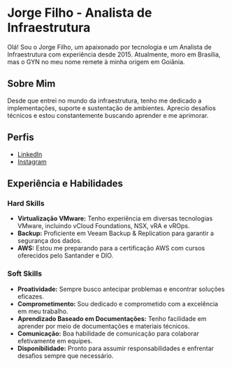 # Jorge Filho - Analista de Infraestrutura

Olá! Sou o Jorge Filho, um apaixonado por tecnologia e um Analista de Infraestrutura com experiência desde 2015. Atualmente, moro em Brasília, mas o GYN no meu nome remete à minha origem em Goiânia.

## Sobre Mim

Desde que entrei no mundo da infraestrutura, tenho me dedicado a implementações, suporte e sustentação de ambientes. Aprecio desafios técnicos e estou constantemente buscando aprender e me aprimorar.

## Perfis

- [LinkedIn](https://www.linkedin.com/in/JorGYN/)
- [Instagram](https://www.instagram.com/jorgynxd/)

## Experiência e Habilidades

### Hard Skills

- **Virtualização VMware:** Tenho experiência em diversas tecnologias VMware, incluindo vCloud Foundations, NSX, vRA e vROps.
- **Backup:** Proficiente em Veeam Backup & Replication para garantir a segurança dos dados.
- **AWS:** Estou me preparando para a certificação AWS com cursos oferecidos pelo Santander e DIO.

### Soft Skills

- **Proatividade:** Sempre busco antecipar problemas e encontrar soluções eficazes.
- **Comprometimento:** Sou dedicado e comprometido com a excelência em meu trabalho.
- **Aprendizado Baseado em Documentações:** Tenho facilidade em aprender por meio de documentações e materiais técnicos.
- **Comunicação:** Boa habilidade de comunicação para colaborar efetivamente em equipes.
- **Disponibilidade:** Pronto para assumir responsabilidades e enfrentar desafios sempre que necessário.


